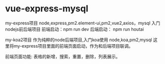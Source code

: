 # vue-express-mysql

my-express项目
node,express,pm2.element-ui,pm2,vue2,axios，mysql 入门nodejs前后端项目
前端启动：npm run dev
后端启动： npm  run houtai 

my-koa2项目 
作为纯粹的node后端项目,入门koa使用
node,koa,pm2,mysql
这里将my-express项目里面的前端页面启动，作为和后端项目联调。

前端页面功能: 表格的新增，搜索，重置，删除，列表展示。

